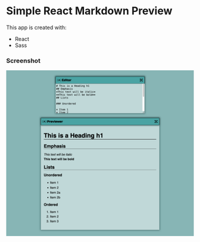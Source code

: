 # Simple React Markdown Preview

This app is created with:
 - React
 - Sass

### Screenshot
![](./public/screenshot.png)
